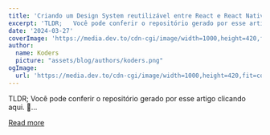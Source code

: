 ```yaml
---
title: 'Criando um Design System reutilizável entre React e React Native com Tamagui'
excerpt: 'TLDR;   Você pode conferir o repositório gerado por esse artigo clicando aqui.           🚀...'
date: '2024-03-27'
coverImage: 'https://media.dev.to/cdn-cgi/image/width=1000,height=420,fit=cover,gravity=auto,format=auto/https%3A%2F%2Fdev-to-uploads.s3.amazonaws.com%2Fuploads%2Farticles%2Faok2ixuogxh0ryumvqq1.png'
author:
  name: Koders
  picture: "assets/blog/authors/koders.png"
ogImage:
  url: 'https://media.dev.to/cdn-cgi/image/width=1000,height=420,fit=cover,gravity=auto,format=auto/https%3A%2F%2Fdev-to-uploads.s3.amazonaws.com%2Fuploads%2Farticles%2Faok2ixuogxh0ryumvqq1.png'
---
```


TLDR;   Você pode conferir o repositório gerado por esse artigo clicando aqui.           🚀...

[Read more](https://dev.to/devhat/criando-um-design-system-reutilizavel-entre-react-e-react-native-com-tamagui-44pi)
